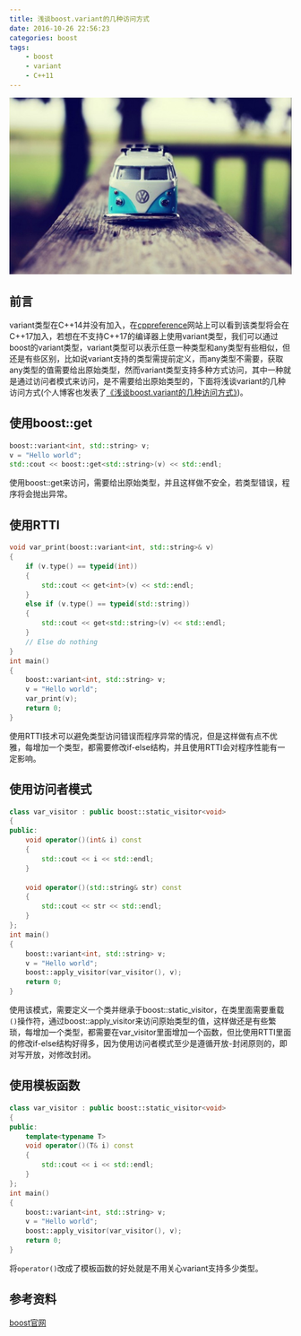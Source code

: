 ```yaml
---
title: 浅谈boost.variant的几种访问方式
date: 2016-10-26 22:56:23
categories: boost
tags: 
    - boost
    - variant
    - C++11
---
```


![此处输入图片的描述][1]

前言
-----

variant类型在C++14并没有加入，在[cppreference][2]网站上可以看到该类型将会在C++17加入，若想在不支持C++17的编译器上使用variant类型，我们可以通过boost的variant类型，variant类型可以表示任意一种类型和any类型有些相似，但还是有些区别，比如说variant支持的类型需提前定义，而any类型不需要，获取any类型的值需要给出原始类型，然而variant类型支持多种方式访问，其中一种就是通过访问者模式来访问，是不需要给出原始类型的，下面将浅谈variant的几种访问方式(个人博客也发表了[《浅谈boost.variant的几种访问方式》][3])。

<!--more-->

使用boost::get
-----

```cpp
boost::variant<int, std::string> v;
v = "Hello world";
std::cout << boost::get<std::string>(v) << std::endl;
```

使用boost::get来访问，需要给出原始类型，并且这样做不安全，若类型错误，程序将会抛出异常。

使用RTTI
-----

```cpp
void var_print(boost::variant<int, std::string>& v)  
{  
    if (v.type() == typeid(int))  
    {  
        std::cout << get<int>(v) << std::endl;  
    }
    else if (v.type() == typeid(std::string))  
    {  
        std::cout << get<std::string>(v) << std::endl;  
    }  
    // Else do nothing
}  
int main()  
{  
    boost::variant<int, std::string> v;
    v = "Hello world";  
    var_print(v);
    return 0;
}  
```

使用RTTI技术可以避免类型访问错误而程序异常的情况，但是这样做有点不优雅，每增加一个类型，都需要修改if-else结构，并且使用RTTI会对程序性能有一定影响。

使用访问者模式
-----

```cpp
class var_visitor : public boost::static_visitor<void>
{
public:
    void operator()(int& i) const
    {
        std::cout << i << std::endl;
    }

    void operator()(std::string& str) const
    {
        std::cout << str << std::endl;
    }
};
int main()  
{  
    boost::variant<int, std::string> v;
    v = "Hello world";  
    boost::apply_visitor(var_visitor(), v);
    return 0;
} 
```

使用该模式，需要定义一个类并继承于boost::static_visitor，在类里面需要重载`()`操作符，通过boost::apply_visitor来访问原始类型的值，这样做还是有些繁琐，每增加一个类型，都需要在var_visitor里面增加一个函数，但比使用RTTI里面的修改if-else结构好得多，因为使用访问者模式至少是遵循开放-封闭原则的，即对写开放，对修改封闭。

使用模板函数
-----

```cpp
class var_visitor : public boost::static_visitor<void>
{
public:
    template<typename T>
    void operator()(T& i) const
    {
        std::cout << i << std::endl;
    }
};
int main()  
{  
    boost::variant<int, std::string> v;
    v = "Hello world";  
    boost::apply_visitor(var_visitor(), v);
    return 0;
} 
```

将`operator()`改成了模板函数的好处就是不用关心variant支持多少类型。

参考资料
-----

[boost官网][4]


  [1]: https://raw.githubusercontent.com/chxuan/images/master/blog/2016/10/variant.jpg
  [2]: http://en.cppreference.com/w/
  [3]: http://chengxuan.me/2016/10/26/%E6%B5%85%E8%B0%88boost.variant%E7%9A%84%E5%87%A0%E7%A7%8D%E8%AE%BF%E9%97%AE%E6%96%B9%E5%BC%8F/
  [4]: http://www.boost.org/doc/libs/1_62_0/doc/html/variant/tutorial.html
